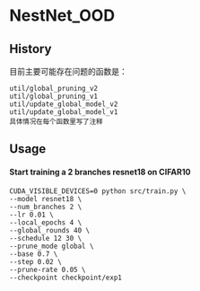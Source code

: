 # NestNet_OOD

## History
目前主要可能存在问题的函数是：
```
util/global_pruning_v2
util/global_pruning_v1
util/update_global_model_v2
util/update_global_model_v1
具体情况在每个函数里写了注释

```

## Usage
#### Start training a 2 branches resnet18 on CIFAR10
```
CUDA_VISIBLE_DEVICES=0 python src/train.py \
--model resnet18 \
--num_branches 2 \ 
--lr 0.01 \
--local_epochs 4 \
--global_rounds 40 \
--schedule 12 30 \
--prune_mode global \
--base 0.7 \
--step 0.02 \
--prune-rate 0.05 \
--checkpoint checkpoint/exp1
``` 